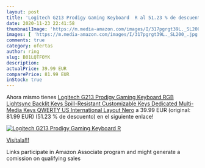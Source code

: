 ```yaml
---
layout: post
title: 'Logitech G213 Prodigy Gaming Keyboard  R al 51.23 % de descuento'
date: 2020-11-23 22:41:58
thumbnailImage: 'https://m.media-amazon.com/images/I/317pgrgt39L._SL200_.jpg'
images: [ 'https://m.media-amazon.com/images/I/317pgrgt39L._SL200_.jpg' ]
comments: true
category: ofertas
author: ring
slug: B01LQTFOYK
description:
actualPrice: 39.99 EUR
comparePrice: 81.99 EUR
inStock: true
---
```


Ahora mismo tienes [Logitech G213 Prodigy Gaming Keyboard  RGB Lightsync Backlit Keys  Spill-Resistant  Customizable Keys  Dedicated Multi-Media Keys  QWERTY US International Layout  Nero](https://www.amazon.it/dp/B01LQTFOYK/?tag=tolees00-21) a 39.99 EUR (original: 81.99 EUR) (51.23 %  de descuento) en el siguiente enlace!

[![Logitech G213 Prodigy Gaming Keyboard  R](https://m.media-amazon.com/images/I/317pgrgt39L._SL200_.jpg)](https://www.amazon.it/dp/B01LQTFOYK/?tag=tolees00-21)

[Visítala!!!](https://www.amazon.it/dp/B01LQTFOYK/?tag=tolees00-21)

Links participate in Amazon Associate program and might generate a comission on qualifying sales
